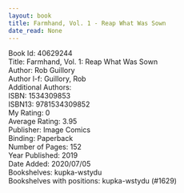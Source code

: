 ```yaml
---
layout: book
title: Farmhand, Vol. 1 - Reap What Was Sown
date_read: None
---
```


Book Id: 40629244<br />
Title: Farmhand, Vol. 1: Reap What Was Sown<br />
Author: Rob Guillory<br />
Author l-f: Guillory, Rob<br />
Additional Authors: <br />
ISBN: 1534309853<br />
ISBN13: 9781534309852<br />
My Rating: 0<br />
Average Rating: 3.95<br />
Publisher: Image Comics<br />
Binding: Paperback<br />
Number of Pages: 152<br />
Year Published: 2019<br />
Date Added: 2020/07/05<br />
Bookshelves: kupka-wstydu<br />
Bookshelves with positions: kupka-wstydu (#1629)<br />


